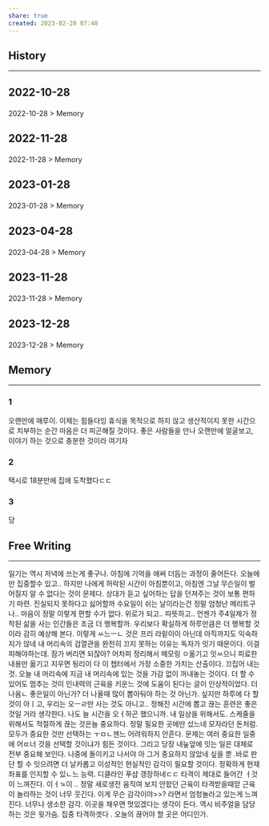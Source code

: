 ```yaml
---
share: true
created: 2023-02-28 07:48
---
```


## History
---
<h2><span><p>2022-10-28</p></span></h2><p><span><p><span alt="2022-10-28 > Memory" src="2022-10-28#Memory" class="internal-embed">2022-10-28 &gt; Memory</span></p></span></p><h2><span><p>2022-11-28</p></span></h2><p><span><p><span alt="2022-11-28 > Memory" src="2022-11-28#Memory" class="internal-embed">2022-11-28 &gt; Memory</span></p></span></p><h2><span><p>2023-01-28</p></span></h2><p><span><p><span alt="2023-01-28 > Memory" src="2023-01-28#Memory" class="internal-embed">2023-01-28 &gt; Memory</span></p></span></p><h2><span><p>2023-04-28</p></span></h2><p><span><p><span alt="2023-04-28 > Memory" src="2023-04-28#Memory" class="internal-embed">2023-04-28 &gt; Memory</span></p></span></p><h2><span><p>2023-11-28</p></span></h2><p><span><p><span alt="2023-11-28 > Memory" src="2023-11-28#Memory" class="internal-embed">2023-11-28 &gt; Memory</span></p></span></p><h2><span><p>2023-12-28</p></span></h2><p><span><p><span alt="2023-12-28 > Memory" src="2023-12-28#Memory" class="internal-embed">2023-12-28 &gt; Memory</span></p></span></p>


## Memory
---
### 1
오랜만에 매루이. 이제는 힘들다잉
휴식을 목적으로 하지 않고 생산적이지 못한 시간으로 치부하는 순간 마음은 더 피곤해질 것이다. 좋은 사람들을 만나 오랜만에 얼굴보고, 이야기 하는 것으로 충분한 것이라 여기자

### 2
택시로 18분만에 집에 도착했다ㄷㄷ

### 3
당


## Free Writing
---
일기는 역시 저녁에 쓰는게 좋구나. 아침에 기억을 애써 더듬는 과정이 줄어든다. 오늘에만 집중할수 있고.. 하지만 나에게 허락된 시간이 아침뿐이고, 아침엔 그날 무슨일이 벌어질지 알 수 없다는 것이 문제다. 
상대가 듣고 싶어하는 답을 던져주는 것이 보통 편하기 마련. 진실되지 못하다고 싫어할까
수요일이 쉬는 날이라는건 정말 엄청난 메리트구나.. 마음이 정말 이렇게 편할 수가 없다. 위로가 되고.. 따뜻하고.. 언젠가 주4일제가 정착된 삶을 사는 인간들은 조금 더 행복할까. 우리보다 확실하게 하루만큼은 더 행복할 것이라 감히 예상해 본다. 이렇게 ㅆ느ㅡㄴ 것은 프리 라잍이이 아닌데 아직까지도 익숙하지가 않네 내 머리속의 검열관을 완전히 끄지 못하는 이유는 독자가 잇기 때문이다. 이걸 피해야하는데. 잠가 버리면 되잖아? 어차피 정리해서 메모링 ㅇ옮기고 잇ㅆ으니 피료한 내용만 옮기고 지우면 됭리이 다 이 챕터에서 가장 소중한 가치는 산출이다. 끄집어 내는 것. 오늘 내 머리속에 지금 내 머리속에 있는 것을 가감 없이 꺼내놓는 것이다. 
더 할 수 있어도 멈추는 것이 인내력의 근육을 키운느 것에 도움이 된다는 글이 인상적이었다. 더 나옴ㄴ 좋은일이 아닌가? 더 나올때 많이 뽑아둬야 하는 것 아닌가. 싶지만 하루에 다 할 것이 아ㅣ고, 우리는 오ㅡㄹ만 사는 것도 아니고.. 정해진 시간에 뽑고 끊는 훈련은 좋은 것일 거라 생각한다. 나도 늘 시간을 오ㅓ하곤 했으니까. 내 일상을 위해서도. 스케줄을 위해서도 적절하게 끊는 것은늘 중요하다. 정말 필요한 곳에만 섰느네 모자라던 돈처럼. 모두가 중요한 것만 선택하는 ㅜㅁㄴ젠느 어려워하지 안흔다. 문제는 여러 중요한 일중에 어ㄸ너 것을 선택할 것이냐가 힘든 것이다. 그리고 당장 내눞앞에 잇는 일은 대체로 전부 중요해 보인다. 나중에 돌이키고 나서야 아 그거 중요하지 않았네 싶을 뿐 .바로 판단 할 수 잇으려면 더 날카롭고 이성적인 현실적인 감각이 필요할 것이다. 정확하게 현재 좌표를 인지할 수 있ㄴ느 능력. 
디클라인 푸샵 갱장하네ㄷㄷ 타격이 제대로 들어간 ㅓ것이 느껴진다. 이ㅓㄳ이 .. 정말 새로생전 움직여 보지 안핬던 근육이 타격받을때맏 근육이 놀라하는 것이 너무 웃긴다. 이게 무슨 감각이야>>? 라면서 엄청놀라고 있는게 느껴진다. 너무나 생소한 감각. 이곳을 채우면 멋있겠다는 생각이 든다. 역시 비주얼을 담당하는 것은 윗가슴. 집중 타격하겟다 .
오늘의 끊어야 할 곳은 어디인가. 